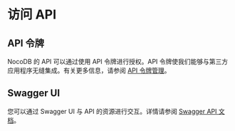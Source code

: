 # 访问 API

## API 令牌[](https://docs.nocodb.com/views/views-overview/#api-tokens "直接链接到 API 令牌")

NocoDB 的 API 可以通过使用 API 令牌进行授权。API 令牌使我们能够与第三方应用程序无缝集成。有关更多信息，请参阅 [API 令牌管理](https://docs.nocodb.com/account-settings/api-tokens)。

## Swagger UI[](https://docs.nocodb.com/views/views-overview/#swagger-ui "直接链接到 Swagger UI")

您可以通过 Swagger UI 与 API 的资源进行交互。详情请参阅 [Swagger API 文档](https://docs.nocodb.com/bases/actions-on-base#rest-apis)。
